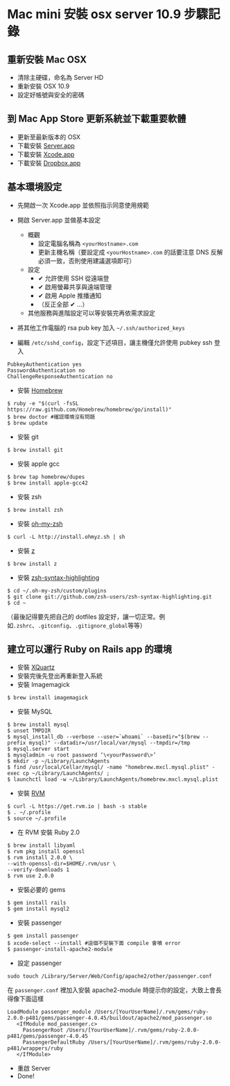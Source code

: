 # Mac mini 安裝 osx server 10.9 步驟記錄



## 重新安裝 Mac OSX

* 清除主硬碟，命名為 Server HD
* 重新安裝 OSX 10.9
* 設定好帳號與安全的密碼

## 到 Mac App Store 更新系統並下載重要軟體

* 更新至最新版本的 OSX
* 下載安裝 [Server.app][1]
* 下載安裝 [Xcode.app][2]
* 下載安裝 [Dropbox.app][3]

## 基本環境設定

* 先開啟一次 Xcode.app 並依照指示同意使用規範
* 開啟 Server.app 並做基本設定

    * 概觀
        * 設定電腦名稱為 `<yourHostname>.com`
        * 更新主機名稱（要設定成 `<yourHostname>.com` 的話要注意 DNS 反解必須一致，否則使用建議選項即可）
    * 設定
        * ✔ 允許使用 SSH 從遠端登
        * ✔ 啟用螢幕共享與遠端管理
        * ✔ 啟用 Apple 推播通知
        * （反正全部 ✔ …）
    * 其他服務與進階設定可以等安裝完再依需求設定

* 將其他工作電腦的 rsa pub key 加入 `~/.ssh/authorized_keys`
* 編輯 `/etc/sshd_config`，設定下述項目，讓主機僅允許使用 pubkey ssh 登入

````sshd_config
PubkeyAuthentication yes
PasswordAuthentication no
ChallengeResponseAuthentication no
````

* 安裝 [Homebrew][4]

````install_homebrew
$ ruby -e "$(curl -fsSL https://raw.github.com/Homebrew/homebrew/go/install)"
$ brew doctor #確認環境沒有問題
$ brew update
````

* 安裝 git

````install_git
$ brew install git
````

* 安裝 apple gcc

````apple-gcc
$ brew tap homebrew/dupes
$ brew install apple-gcc42
````

* 安裝 zsh

````
$ brew install zsh
````

* 安裝 [oh-my-zsh][5]

````
$ curl -L http://install.ohmyz.sh | sh
````

* 安裝 [z][6]

````
$ brew install z
````

* 安裝 [zsh-syntax-highlighting][7]

````
$ cd ~/.oh-my-zsh/custom/plugins
$ git clone git://github.com/zsh-users/zsh-syntax-highlighting.git
$ cd ~
````

（最後記得要先把自己的 dotfiles 設定好，讓一切正常。例如`.zshrc`、`.gitconfig`、`.gitignore_global`等等）

## 建立可以運行 Ruby on Rails app 的環境

* 安裝 [XQuartz][8]
* 安裝完後先登出再重新登入系統
* 安裝 Imagemagick

````imagemagic
$ brew install imagemagick
````

* 安裝 MySQL

````
$ brew install mysql
$ unset TMPDIR
$ mysql_install_db --verbose --user=`whoami` --basedir="$(brew --prefix mysql)" --datadir=/usr/local/var/mysql --tmpdir=/tmp
$ mysql.server start
$ mysqladmin -u root password ‘\<yourPassword\>’
$ mkdir -p ~/Library/LaunchAgents
$ find /usr/local/Cellar/mysql/ -name "homebrew.mxcl.mysql.plist" -exec cp ~/Library/LaunchAgents/ ;
$ launchctl load -w ~/Library/LaunchAgents/homebrew.mxcl.mysql.plist
````

* 安裝 [RVM][9]

````
$ curl -L https://get.rvm.io | bash -s stable
$ . ~/.profile
$ source ~/.profile
````

* 在 RVM 安裝 Ruby 2.0

````
$ brew install libyaml
$ rvm pkg install openssl
$ rvm install 2.0.0 \
--with-openssl-dir=$HOME/.rvm/usr \
--verify-downloads 1
$ rvm use 2.0.0
````

* 安裝必要的 gems

````
$ gem install rails 
$ gem install mysql2
````

* 安裝 passenger

````
$ gem install passenger
$ xcode-select --install #這個不安裝下面 compile 會噴 error
$ passenger-install-apache2-module
````

* 設定 passenger

````
sudo touch /Library/Server/Web/Config/apache2/other/passenger.conf
````

在 `passenger.conf` 裡加入安裝 apache2-module 時提示你的設定，大致上會長得像下面這樣

````
LoadModule passenger_module /Users/[YourUserName]/.rvm/gems/ruby-2.0.0-p481/gems/passenger-4.0.45/buildout/apache2/mod_passenger.so
   <IfModule mod_passenger.c>
     PassengerRoot /Users/[YourUserName]/.rvm/gems/ruby-2.0.0-p481/gems/passenger-4.0.45
     PassengerDefaultRuby /Users/[YourUserName]/.rvm/gems/ruby-2.0.0-p481/wrappers/ruby
   </IfModule>
````

* 重啟 Server
* Done!

[1]:    https://itunes.apple.com/tw/app/os-x-server/id714547929?l=zh&mt=12
[2]:    https://itunes.apple.com/tw/app/xcode/id497799835?l=zh&mt=12
[3]:    https://www.dropbox.com/
[4]:    http://brew.sh
[5]:    https://github.com/robbyrussell/oh-my-zsh
[6]:    https://github.com/rupa/z
[7]:    http://github.com/zsh-users/zsh-syntax-highlighting
[8]:    http://xquartz.macosforge.org/landing
[9]:    http://rvm.io

